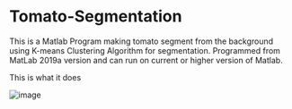 # Tomato-Segmentation

This is a Matlab Program making tomato segment from the background using K-means Clustering Algorithm for segmentation.
Programmed from MatLab 2019a version and can run on current or higher version of Matlab.

This is what it does


![image](https://user-images.githubusercontent.com/44266740/140613778-0df81be7-6f84-4f5c-bb55-63f69550c867.png)

